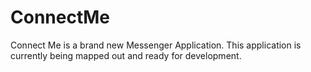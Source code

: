 # ConnectMe
Connect Me is a brand new Messenger Application. This application is currently being mapped out and ready for development.
